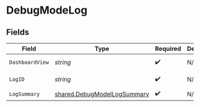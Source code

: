 # DebugModeLog


## Fields

| Field                                                                      | Type                                                                       | Required                                                                   | Description                                                                | Example                                                                    |
| -------------------------------------------------------------------------- | -------------------------------------------------------------------------- | -------------------------------------------------------------------------- | -------------------------------------------------------------------------- | -------------------------------------------------------------------------- |
| `DashboardView`                                                            | *string*                                                                   | :heavy_check_mark:                                                         | N/A                                                                        | https://app.merge.dev/logs/99433219-8017-4acd-bb3c-ceb23d663832            |
| `LogID`                                                                    | *string*                                                                   | :heavy_check_mark:                                                         | N/A                                                                        | 99433219-8017-4acd-bb3c-ceb23d663832                                       |
| `LogSummary`                                                               | [shared.DebugModelLogSummary](../../models/shared/debugmodellogsummary.md) | :heavy_check_mark:                                                         | N/A                                                                        |                                                                            |
